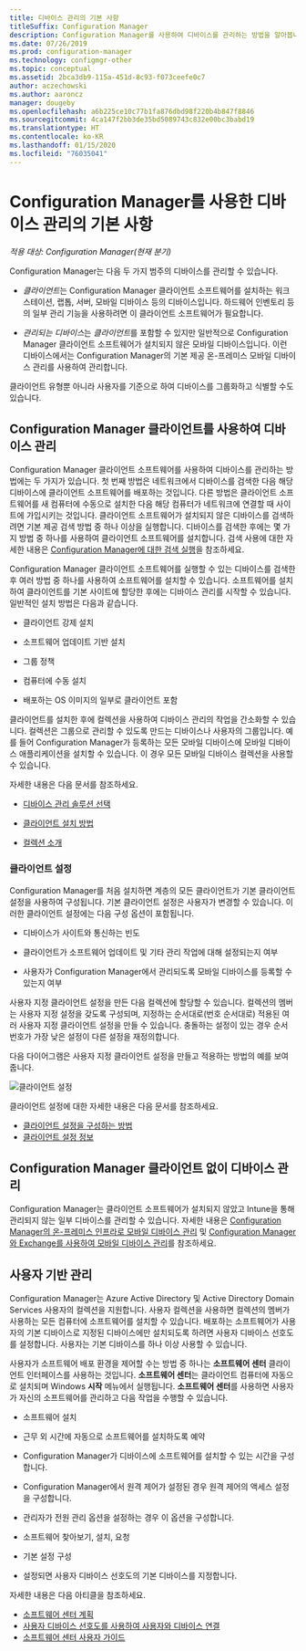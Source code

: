 ```yaml
---
title: 디바이스 관리의 기본 사항
titleSuffix: Configuration Manager
description: Configuration Manager를 사용하여 디바이스를 관리하는 방법을 알아봅니다.
ms.date: 07/26/2019
ms.prod: configuration-manager
ms.technology: configmgr-other
ms.topic: conceptual
ms.assetid: 2bca3db9-115a-451d-8c93-f073ceefe0c7
author: aczechowski
ms.author: aaroncz
manager: dougeby
ms.openlocfilehash: a6b225ce10c77b1fa876dbd98f220b4b847f8846
ms.sourcegitcommit: 4ca147f2bb3de35bd5089743c832e00bc3babd19
ms.translationtype: HT
ms.contentlocale: ko-KR
ms.lasthandoff: 01/15/2020
ms.locfileid: "76035041"
---
```

# <a name="fundamentals-of-managing-devices-with-configuration-manager"></a>Configuration Manager를 사용한 디바이스 관리의 기본 사항

*적용 대상: Configuration Manager(현재 분기)*

Configuration Manager는 다음 두 가지 범주의 디바이스를 관리할 수 있습니다.

- *클라이언트*는 Configuration Manager 클라이언트 소프트웨어를 설치하는 워크스테이션, 랩톱, 서버, 모바일 디바이스 등의 디바이스입니다. 하드웨어 인벤토리 등의 일부 관리 기능을 사용하려면 이 클라이언트 소프트웨어가 필요합니다.  

- *관리되는 디바이스*는 *클라이언트*를 포함할 수 있지만 일반적으로 Configuration Manager 클라이언트 소프트웨어가 설치되지 않은 모바일 디바이스입니다. 이런 디바이스에서는 Configuration Manager의 기본 제공 온-프레미스 모바일 디바이스 관리를 사용하여 관리합니다.

클라이언트 유형뿐 아니라 사용자를 기준으로 하여 디바이스를 그룹화하고 식별할 수도 있습니다.

## <a name="managing-devices-with-the-configuration-manager-client"></a>Configuration Manager 클라이언트를 사용하여 디바이스 관리

Configuration Manager 클라이언트 소프트웨어를 사용하여 디바이스를 관리하는 방법에는 두 가지가 있습니다. 첫 번째 방법은 네트워크에서 디바이스를 검색한 다음 해당 디바이스에 클라이언트 소프트웨어를 배포하는 것입니다. 다른 방법은 클라이언트 소프트웨어를 새 컴퓨터에 수동으로 설치한 다음 해당 컴퓨터가 네트워크에 연결할 때 사이트에 가입시키는 것입니다. 클라이언트 소프트웨어가 설치되지 않은 디바이스를 검색하려면 기본 제공 검색 방법 중 하나 이상을 실행합니다. 디바이스를 검색한 후에는 몇 가지 방법 중 하나를 사용하여 클라이언트 소프트웨어를 설치합니다. 검색 사용에 대한 자세한 내용은 [Configuration Manager에 대한 검색 실행](/sccm/core/servers/deploy/configure/run-discovery)을 참조하세요.  

Configuration Manager 클라이언트 소프트웨어를 실행할 수 있는 디바이스를 검색한 후 여러 방법 중 하나를 사용하여 소프트웨어를 설치할 수 있습니다. 소프트웨어를 설치하여 클라이언트를 기본 사이트에 할당한 후에는 디바이스 관리를 시작할 수 있습니다. 일반적인 설치 방법은 다음과 같습니다.

- 클라이언트 강제 설치

- 소프트웨어 업데이트 기반 설치

- 그룹 정책

- 컴퓨터에 수동 설치

- 배포하는 OS 이미지의 일부로 클라이언트 포함  

클라이언트를 설치한 후에 컬렉션을 사용하여 디바이스 관리의 작업을 간소화할 수 있습니다. 컬렉션은 그룹으로 관리할 수 있도록 만드는 디바이스나 사용자의 그룹입니다. 예를 들어 Configuration Manager가 등록하는 모든 모바일 디바이스에 모바일 디바이스 애플리케이션을 설치할 수 있습니다. 이 경우 모든 모바일 디바이스 컬렉션을 사용할 수 있습니다.  

자세한 내용은 다음 문서를 참조하세요.  

- [디바이스 관리 솔루션 선택](/sccm/core/plan-design/choose-a-device-management-solution)  

- [클라이언트 설치 방법](/sccm/core/clients/deploy/plan/client-installation-methods)  

- [컬렉션 소개](/sccm/core/clients/manage/collections/introduction-to-collections)  

### <a name="client-settings"></a>클라이언트 설정

Configuration Manager를 처음 설치하면 계층의 모든 클라이언트가 기본 클라이언트 설정을 사용하여 구성됩니다. 기본 클라이언트 설정은 사용자가 변경할 수 있습니다. 이러한 클라이언트 설정에는 다음 구성 옵션이 포함됩니다.

- 디바이스가 사이트와 통신하는 빈도

- 클라이언트가 소프트웨어 업데이트 및 기타 관리 작업에 대해 설정되는지 여부

- 사용자가 Configuration Manager에서 관리되도록 모바일 디바이스를 등록할 수 있는지 여부  

사용자 지정 클라이언트 설정을 만든 다음 컬렉션에 할당할 수 있습니다. 컬렉션의 멤버는 사용자 지정 설정을 갖도록 구성되며, 지정하는 순서대로(번호 순서대로) 적용된 여러 사용자 지정 클라이언트 설정을 만들 수 있습니다. 충돌하는 설정이 있는 경우 순서 번호가 가장 낮은 설정이 다른 설정을 재정의합니다.  

다음 다이어그램은 사용자 지정 클라이언트 설정을 만들고 적용하는 방법의 예를 보여 줍니다.  

![클라이언트 설정](media/ClientSettings.gif)  

클라이언트 설정에 대한 자세한 내용은 다음 문서를 참조하세요.

- [클라이언트 설정을 구성하는 방법](/sccm/core/clients/deploy/configure-client-settings)
- [클라이언트 설정 정보](/sccm/core/clients/deploy/about-client-settings)


## <a name="managing-devices-without-the-configuration-manager-client"></a>Configuration Manager 클라이언트 없이 디바이스 관리

Configuration Manager는 클라이언트 소프트웨어가 설치되지 않았고 Intune을 통해 관리되지 않는 일부 디바이스를 관리할 수 있습니다. 자세한 내용은 [Configuration Manager의 온-프레미스 인프라로 모바일 디바이스 관리](/sccm/mdm/understand/manage-mobile-devices-with-on-premises-infrastructure) 및 [Configuration Manager와 Exchange를 사용하여 모바일 디바이스 관리](/sccm/mdm/deploy-use/manage-mobile-devices-with-exchange-activesync)를 참조하세요.  

## <a name="user-based-management"></a>사용자 기반 관리

Configuration Manager는 Azure Active Directory 및 Active Directory Domain Services 사용자의 컬렉션을 지원합니다. 사용자 컬렉션을 사용하면 컬렉션의 멤버가 사용하는 모든 컴퓨터에 소프트웨어를 설치할 수 있습니다. 배포하는 소프트웨어가 사용자의 기본 디바이스로 지정된 디바이스에만 설치되도록 하려면 사용자 디바이스 선호도를 설정합니다. 사용자는 기본 디바이스를 하나 이상 사용할 수 있습니다.  

사용자가 소프트웨어 배포 환경을 제어할 수는 방법 중 하나는 **소프트웨어 센터** 클라이언트 인터페이스를 사용하는 것입니다. **소프트웨어 센터**는 클라이언트 컴퓨터에 자동으로 설치되며 Windows **시작** 메뉴에서 실행됩니다. **소프트웨어 센터**를 사용하면 사용자가 자신의 소프트웨어를 관리하고 다음 작업을 수행할 수 있습니다.  

- 소프트웨어 설치  

- 근무 외 시간에 자동으로 소프트웨어를 설치하도록 예약  

- Configuration Manager가 디바이스에 소프트웨어를 설치할 수 있는 시간을 구성합니다.  

- Configuration Manager에서 원격 제어가 설정된 경우 원격 제어의 액세스 설정을 구성합니다.  

- 관리자가 전원 관리 옵션을 설정하는 경우 이 옵션을 구성합니다.  

- 소프트웨어 찾아보기, 설치, 요청

- 기본 설정 구성

- 설정되면 사용자 디바이스 선호도의 기본 디바이스를 지정합니다.

자세한 내용은 다음 아티클을 참조하세요.

- [소프트웨어 센터 계획](/sccm/apps/plan-design/plan-for-software-center)
- [사용자 디바이스 선호도를 사용하여 사용자와 디바이스 연결](/sccm/apps/deploy-use/link-users-and-devices-with-user-device-affinity)
- [소프트웨어 센터 사용자 가이드](/sccm/core/understand/software-center)
